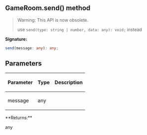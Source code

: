 
## GameRoom.send() method

> Warning: This API is now obsolete.
> 
> use `send(type: string | number, data: any): void;` instead
> 

**Signature:**

```typescript
send(message: any): any;
```

## Parameters

<table><thead><tr><th>

Parameter


</th><th>

Type


</th><th>

Description


</th></tr></thead>
<tbody><tr><td>

message


</td><td>

any


</td><td>


</td></tr>
</tbody></table>
**Returns:**

any

